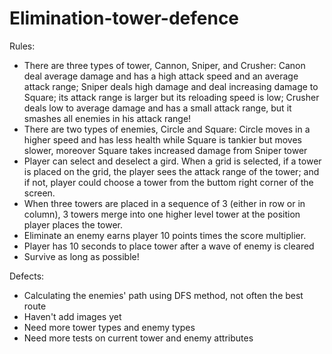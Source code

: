 # Elimination-tower-defence
Rules:
- There are three types of tower, Cannon, Sniper, and Crusher: 
Canon deal average damage and has a high attack speed and an average attack range; 
Sniper deals high damage and deal increasing damage to Square; its attack range is larger but its reloading speed is low; 
Crusher deals low to average damage and has a small attack range, but it smashes all enemies in his attack range!
- There are two types of enemies, Circle and Square:
Circle moves in a higher speed and has less health while Square is tankier but moves slower, moreover Square takes increased damage from Sniper tower
- Player can select and deselect a gird. When a grid is selected, if a tower is placed on the grid, the player sees the attack range of the tower; and if not, player could choose a tower from the buttom right corner of the screen.
- When three towers are placed in a sequence of 3 (either in row or in column), 3 towers merge into one higher level tower at the position player places the tower.
- Eliminate an enemy earns player 10 points times the score multiplier.
- Player has 10 seconds to place tower after a wave of enemy is cleared
- Survive as long as possible!

Defects:
- Calculating the enemies' path using DFS method, not often the best route
- Haven't add images yet
- Need more tower types and enemy types
- Need more tests on current tower and enemy attributes
